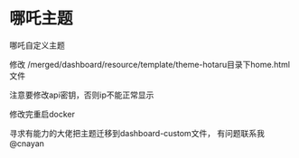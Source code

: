 # 哪吒主题
哪吒自定义主题

修改 /merged/dashboard/resource/template/theme-hotaru目录下home.html文件

注意要修改api密钥，否则ip不能正常显示

修改完重启docker



寻求有能力的大佬把主题迁移到dashboard-custom文件，
有问题联系我@cnayan
